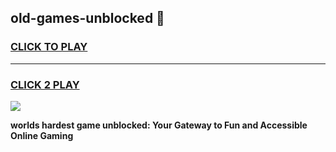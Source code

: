 
## old-games-unblocked 👋
<h3>
<a href="https://premium.freeplayer.one?title=old-games-unblocked&ref=14F">CLICK TO PLAY</a></h3>
<hr>

<h3>
<a href="https://premium.freeplayer.one?title=old-games-unblocked&ref=14F">CLICK 2 PLAY</a>
  
</h3>

<a href="https://premium.freeplayer.one?title=old-games-unblocked&ref=12F/"><img src="https://clearcache.store/games.png"></a>


**worlds hardest game unblocked: Your Gateway to Fun and Accessible Online Gaming**

